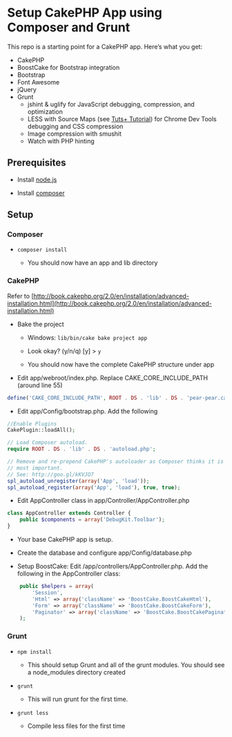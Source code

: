# Setup CakePHP App using Composer and Grunt

This repo is a starting point for a CakePHP app. Here’s what you get:

* CakePHP
* BoostCake for Bootstrap integration
* Bootstrap
* Font Awesome
* jQuery
* Grunt
    * jshint & uglify for JavaScript debugging, compression, and optimization
    * LESS with Source Maps (see [Tuts+ Tutorial](http://net.tutsplus.com/tutorials/tools-and-tips/working-with-less-and-the-chrome-devtools/)) for Chrome Dev Tools debugging and CSS compression
    * Image compression with smushit
    * Watch with PHP hinting


## Prerequisites

* Install [node.js](http://nodejs.org/)

* Install [composer](http://getcomposer.org/)

## Setup

### Composer

* `composer install`

    * You should now have an app and lib directory

### CakePHP

Refer to [http://book.cakephp.org/2.0/en/installation/advanced-installation.html](http://book.cakephp.org/2.0/en/installation/advanced-installation.html)

* Bake the project

    * Windows: `lib/bin/cake bake project app`

    * Look okay? (y/n/q) [y] > `y`

    * You should now have the complete CakePHP structure under app

* Edit app/webroot/index.php. Replace CAKE_CORE_INCLUDE_PATH (around line 55)

```php
define('CAKE_CORE_INCLUDE_PATH', ROOT . DS . 'lib' . DS . 'pear-pear.cakephp.org' . DS . 'CakePHP');
```

* Edit app/Config/bootstrap.php. Add the following

```php
//Enable Plugins
CakePlugin::loadAll();

// Load Composer autoload.
require ROOT . DS . 'lib' . DS . 'autoload.php';

// Remove and re-prepend CakePHP's autoloader as Composer thinks it is the
// most important.
// See: http://goo.gl/kKVJO7
spl_autoload_unregister(array('App', 'load'));
spl_autoload_register(array('App', 'load'), true, true);
```

* Edit AppController class in app/Controller/AppController.php

```php
class AppController extends Controller {
	public $components = array('DebugKit.Toolbar');
}
```

* Your base CakePHP app is setup.

* Create the database and configure app/Config/database.php

* Setup BoostCake: Edit /app/controllers/AppController.php. Add the following in the AppController class:

```php
	public $helpers = array(
		'Session',
		'Html' => array('className' => 'BoostCake.BoostCakeHtml'),
		'Form' => array('className' => 'BoostCake.BoostCakeForm'),
		'Paginator' => array('className' => 'BoostCake.BoostCakePaginator'),
	);
```

### Grunt


* `npm install`

    * This should setup Grunt and all of the grunt modules. You should see a node_modules directory created

* `grunt`

    * This will run grunt for the first time.

* `grunt less`

    * Compile less files for the first time